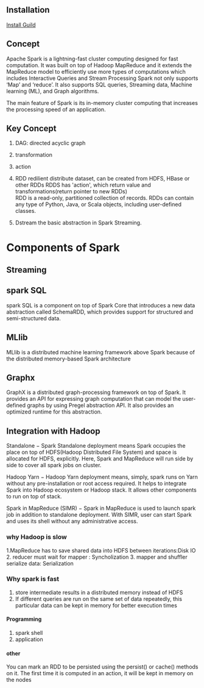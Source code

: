 ## Installation
[Install Guild](http://zhongyaonan.com/hadoop-tutorial/setting-up-hadoop-2-6-on-mac-osx-yosemite.html)
  
## Concept
Apache Spark is a lightning-fast cluster computing designed for fast computation. It was built on top of Hadoop MapReduce and it extends the MapReduce model to efficiently use more types of computations which includes Interactive Queries and Stream Processing
 Spark not only supports ‘Map’ and ‘reduce’. It also supports SQL queries, Streaming data, Machine learning (ML), and Graph algorithms.

The main feature of Spark is its in-memory cluster computing that increases the processing speed of an application.

## Key Concept
1. DAG: directed acyclic graph
2. transformation
3. action

1. RDD
    redilient distribute dataset, can be created from HDFS, HBase or other RDDs
    RDDS has 'action', which return value and transformations(return pointer to new RDDs)  
RDD is a read-only, partitioned collection of records.  RDDs can contain any type of Python, Java, or Scala objects, including user-defined classes.

2. Dstream
     the basic abstraction in Spark Streaming.

# Components of Spark
##  Streaming

## spark SQL
spark SQL is a component on top of Spark Core that introduces a new data abstraction called SchemaRDD, which provides support for structured and semi-structured data.
## MLlib
MLlib is a distributed machine learning framework above Spark because of the distributed memory-based Spark architecture
## Graphx
GraphX is a distributed graph-processing framework on top of Spark. It provides an API for expressing graph computation that can model the user-defined graphs by using Pregel abstraction API. It also provides an optimized runtime for this abstraction.

## Integration with Hadoop
Standalone − Spark Standalone deployment means Spark occupies the place on top of HDFS(Hadoop Distributed File System) and space is allocated for HDFS, explicitly. Here, Spark and MapReduce will run side by side to cover all spark jobs on cluster.

Hadoop Yarn − Hadoop Yarn deployment means, simply, spark runs on Yarn without any pre-installation or root access required. It helps to integrate Spark into Hadoop ecosystem or Hadoop stack. It allows other components to run on top of stack.

Spark in MapReduce (SIMR) − Spark in MapReduce is used to launch spark job in addition to standalone deployment. With SIMR, user can start Spark and uses its shell without any administrative access.


### why Hadoop is slow
1.MapReduce has to save shared data into HDFS between iterations:Disk IO 
2. reducer must wait for mapper : Syncholization
3. mapper and shuffler serialize data: Serialization 
###  Why spark is fast
1. store intermediate results in a distributed memory instead of HDFS
2. If different queries are run on the same set of data repeatedly, this particular data can be kept in memory for better execution times


#### Programming
1. spark shell
2. application


#### other
You can mark an RDD to be persisted using the persist() or cache() methods on it. The first time it is computed in an action, it will be kept in memory on the nodes

